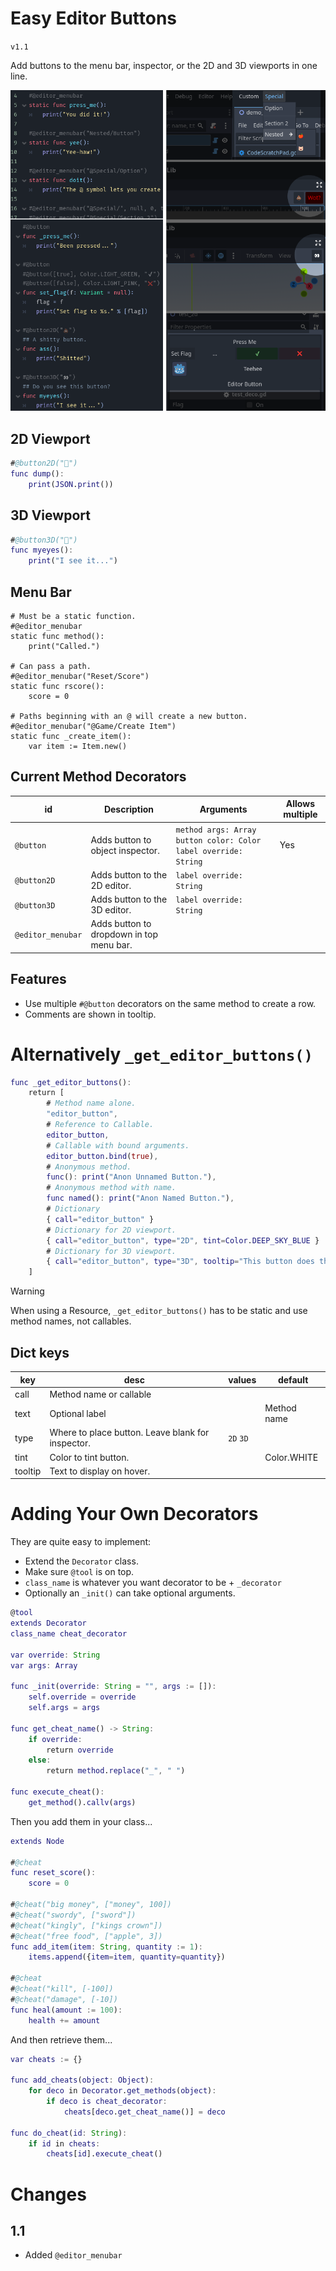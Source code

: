 # Easy Editor Buttons
`v1.1`

Add buttons to the menu bar, inspector, or the 2D and 3D viewports in one line.

![](README/decorators.png)

## 2D Viewport
```gd
#@button2D("💩")
func dump():
	print(JSON.print())
```

## 3D Viewport
```gd
#@button3D("👀")
func myeyes():
	print("I see it...")
```

## Menu Bar
```
# Must be a static function.
#@editor_menubar
static func method():
	print("Called.")

# Can pass a path.
#@editor_menubar("Reset/Score")
static func rscore():
	score = 0

# Paths beginning with an @ will create a new button.
#@editor_menubar("@Game/Create Item")
static func _create_item():
	var item := Item.new()
```

## Current Method Decorators
|id|Description|Arguments|Allows multiple|
|--|-----------|---------|---------------|
|`@button`| Adds button to object inspector.| `method args: Array` `button color: Color` `label override: String`|Yes|
|`@button2D`| Adds button to the 2D editor.| `label override: String` | |
|`@button3D`| Adds button to the 3D editor.| `label override: String` | |
|`@editor_menubar`|Adds button to dropdown in top menu bar.| | |

## Features
- Use multiple `#@button` decorators on the same method to create a row.
- Comments are shown in tooltip.

# Alternatively `_get_editor_buttons()`

```gd
func _get_editor_buttons():
	return [
		# Method name alone.
		"editor_button",
		# Reference to Callable.
		editor_button,
		# Callable with bound arguments.
		editor_button.bind(true),
		# Anonymous method.
		func(): print("Anon Unnamed Button."),
		# Anonymous method with name.
		func named(): print("Anon Named Button."),
		# Dictionary
		{ call="editor_button" }
		# Dictionary for 2D viewport.
		{ call="editor_button", type="2D", tint=Color.DEEP_SKY_BLUE }
		# Dictionary for 3D viewport.
		{ call="editor_button", type="3D", tooltip="This button does things." }
	]
```

> [!WARNING]
> When using a Resource, `_get_editor_buttons()` has to be static and use method names, not callables.

## Dict keys

|key|desc|values|default|
|---|----|------|-------|
|call|Method name or callable|||
|text|Optional label||Method name|
|type|Where to place button. Leave blank for inspector.|`2D` `3D`||
|tint|Color to tint button.||Color.WHITE|
|tooltip|Text to display on hover.|||

# Adding Your Own Decorators

They are quite easy to implement:

- Extend the `Decorator` class.
- Make sure `@tool` is on top.
- `class_name` is whatever you want decorator to be + `_decorator`
- Optionally an `_init()` can take optional arguments.

```gd
@tool
extends Decorator
class_name cheat_decorator

var override: String
var args: Array

func _init(override: String = "", args := []):
	self.override = override
	self.args = args

func get_cheat_name() -> String:
	if override:
		return override
	else:
		return method.replace("_", " ")

func execute_cheat():
	get_method().callv(args)
```

Then you add them in your class...

```gd
extends Node

#@cheat
func reset_score():
	score = 0

#@cheat("big money", ["money", 100])
#@cheat("swordy", ["sword"])
#@cheat("kingly", ["kings crown"])
#@cheat("free food", ["apple", 3])
func add_item(item: String, quantity := 1):
	items.append({item=item, quantity=quantity})

#@cheat
#@cheat("kill", [-100])
#@cheat("damage", [-10])
func heal(amount := 100):
	health += amount
```

And then retrieve them...

```gd
var cheats := {}

func add_cheats(object: Object):
	for deco in Decorator.get_methods(object):
		if deco is cheat_decorator:
			cheats[deco.get_cheat_name()] = deco

func do_cheat(id: String):
	if id in cheats:
		cheats[id].execute_cheat()
```

# Changes
## 1.1
- Added `@editor_menubar`
